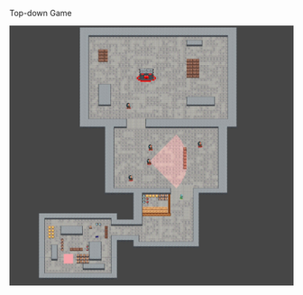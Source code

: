 Top-down Game

<img src="https://github.com/GiannyDev/topdown-unity-game/blob/main/Assets/Images/game.jpg" />   
